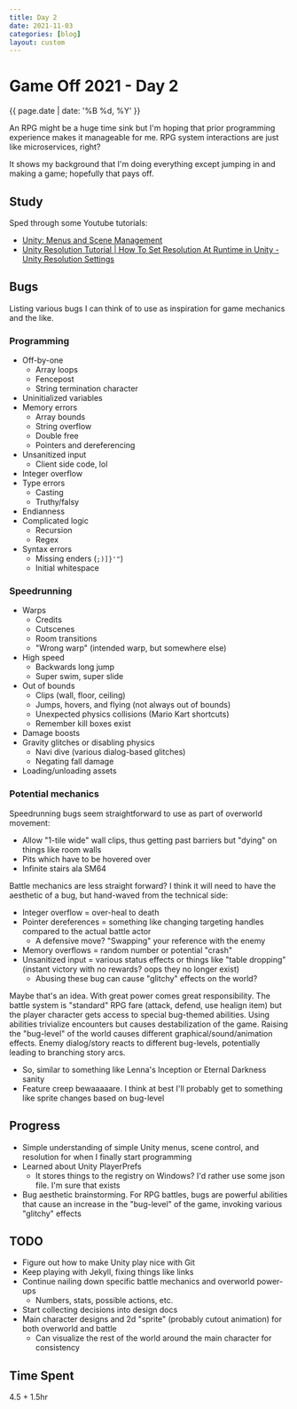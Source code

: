 ```yaml
---
title: Day 2
date: 2021-11-03
categories: [blog]
layout: custom
---
```

# Game Off 2021 - Day 2
{{ page.date | date: '%B %d, %Y' }}

An RPG might be a huge time sink but I'm hoping that prior programming experience makes it manageable for me. RPG system interactions are just like microservices, right?

It shows my background that I'm doing everything except jumping in and making a game; hopefully that pays off.

## Study

Sped through some Youtube tutorials:
- [Unity: Menus and Scene Management](https://www.youtube.com/watch?v=b0oY5ZQA06A)
- [Unity Resolution Tutorial \| How To Set Resolution At Runtime in Unity - Unity Resolution Settings](https://www.youtube.com/watch?v=-Zwk-C0BtEU)

## Bugs

Listing various bugs I can think of to use as inspiration for game mechanics and the like.

### Programming

- Off-by-one
  - Array loops
  - Fencepost 
  - String termination character
- Uninitialized variables
- Memory errors
  - Array bounds
  - String overflow
  - Double free
  - Pointers and dereferencing
- Unsanitized input
  - Client side code, lol
- Integer overflow
- Type errors
  - Casting
  - Truthy/falsy
- Endianness
- Complicated logic
  - Recursion
  - Regex
- Syntax errors
  - Missing enders (`;)]}'"`)
  - Initial whitespace

### Speedrunning

- Warps
  - Credits
  - Cutscenes
  - Room transitions
  - "Wrong warp" (intended warp, but somewhere else)
- High speed
  - Backwards long jump
  - Super swim, super slide
- Out of bounds
  - Clips (wall, floor, ceiling)
  - Jumps, hovers, and flying (not always out of bounds)
  - Unexpected physics collisions (Mario Kart shortcuts)
  - Remember kill boxes exist
- Damage boosts
- Gravity glitches or disabling physics
  - Navi dive (various dialog-based glitches)
  - Negating fall damage
- Loading/unloading assets

### Potential mechanics

Speedrunning bugs seem straightforward to use as part of overworld movement:
- Allow "1-tile wide" wall clips, thus getting past barriers but "dying" on things like room walls
- Pits which have to be hovered over
- Infinite stairs ala SM64

Battle mechanics are less straight forward? I think it will need to have the aesthetic of a bug, but hand-waved from the technical side:
- Integer overflow = over-heal to death
- Pointer dereferences = something like changing targeting handles compared to the actual battle actor
  - A defensive move? "Swapping" your reference with the enemy
- Memory overflows = random number or potential "crash" 
- Unsanitized input = various status effects or things like "table dropping" (instant victory with no rewards? oops they no longer exist)
  - Abusing these bug can cause "glitchy" effects on the world?

Maybe that's an idea. With great power comes great responsibility.
The battle system is "standard" RPG fare (attack, defend, use healign item) but the player character gets access to special bug-themed abilities.
Using abilities trivialize encounters but causes destabilization of the game.
Raising the "bug-level" of the world causes different graphical/sound/animation effects. 
Enemy dialog/story reacts to different bug-levels, potentially leading to branching story arcs.
- So, similar to something like Lenna's Inception or Eternal Darkness sanity
- Feature creep bewaaaaare. I think at best I'll probably get to something like sprite changes based on bug-level

## Progress

- Simple understanding of simple Unity menus, scene control, and resolution for when I finally start programming
- Learned about Unity PlayerPrefs
  - It stores things to the registry on Windows? I'd rather use some json file. I'm sure that exists
- Bug aesthetic brainstorming. For RPG battles, bugs are powerful abilities that cause an increase in the "bug-level" of the game, invoking various "glitchy" effects

## TODO

- Figure out how to make Unity play nice with Git
- Keep playing with Jekyll, fixing things like links
- Continue nailing down specific battle mechanics and overworld power-ups
  - Numbers, stats, possible actions, etc.
- Start collecting decisions into design docs
- Main character designs and 2d "sprite" (probably cutout animation) for both overworld and battle
  - Can visualize the rest of the world around the main character for consistency

## Time Spent

4.5 + 1.5hr